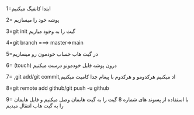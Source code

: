 1=ابتدا کانفیگ میکنیم

2= پوشه خود را میسازیم 

3=git init گیت را به وجود میاریم

4=git branch ===> master=>main

5=در گیت هاب حساب خودمون رو میسازیم

6= (touch) درون پوشه فایل خودمونو درست میکنیم

7= ,git add/git commit,اد میکنیم هرکدومو و هرکدوم با پیغام جدا کامیت میکنیم

8=git remote add github/git push -u github

9= با استفاده از پسوند های شماره 8 گیت را به گیت هابمان وصل میکنیم و فایل هایمان را به گیت هاب انتقال میدیم


